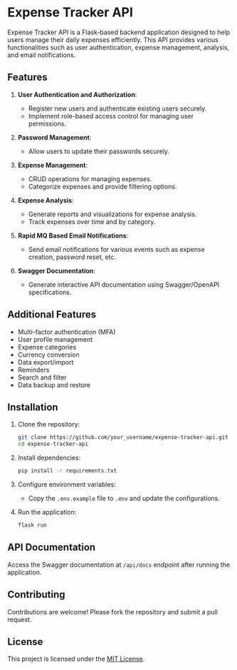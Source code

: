 # Expense Tracker API

Expense Tracker API is a Flask-based backend application designed to help users manage their daily expenses efficiently. This API provides various functionalities such as user authentication, expense management, analysis, and email notifications.

## Features

1. **User Authentication and Authorization**:
   - Register new users and authenticate existing users securely.
   - Implement role-based access control for managing user permissions.

2. **Password Management**:
   - Allow users to update their passwords securely.

3. **Expense Management**:
   - CRUD operations for managing expenses.
   - Categorize expenses and provide filtering options.

4. **Expense Analysis**:
   - Generate reports and visualizations for expense analysis.
   - Track expenses over time and by category.

5. **Rapid MQ Based Email Notifications**:
   - Send email notifications for various events such as expense creation, password reset, etc.

6. **Swagger Documentation**:
   - Generate interactive API documentation using Swagger/OpenAPI specifications.

## Additional Features

- Multi-factor authentication (MFA)
- User profile management
- Expense categories
- Currency conversion
- Data export/import
- Reminders
- Search and filter
- Data backup and restore

## Installation

1. Clone the repository:
   ```bash
   git clone https://github.com/your_username/expense-tracker-api.git
   cd expense-tracker-api
   ```

2. Install dependencies:
   ```bash
   pip install -r requirements.txt
   ```

3. Configure environment variables:
   - Copy the `.env.example` file to `.env` and update the configurations.

4. Run the application:
   ```bash
   flask run
   ```

## API Documentation

Access the Swagger documentation at `/api/docs` endpoint after running the application.

## Contributing

Contributions are welcome! Please fork the repository and submit a pull request.

## License

This project is licensed under the [MIT License](LICENSE).

